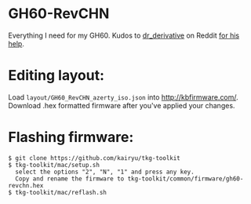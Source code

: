 # GH60-RevCHN

Everything I need for my GH60. Kudos to [dr_derivative](https://www.reddit.com/user/dr_derivative)
on Reddit [for his help](https://www.reddit.com/r/MechanicalKeyboards/comments/7qbqos/gh60_azerty_iso_layout/dso0xau/).

# Editing layout:

Load ```layout/GH60_RevCHN_azerty_iso.json``` into http://kbfirmware.com/.
Download .hex formatted firmware after you've applied your changes.

# Flashing firmware:

```
$ git clone https://github.com/kairyu/tkg-toolkit
$ tkg-toolkit/mac/setup.sh
  select the options "2", "N", "1" and press any key.
  Copy and rename the firmware to tkg-toolkit/common/firmware/gh60-revchn.hex
$ tkg-toolkit/mac/reflash.sh
```
